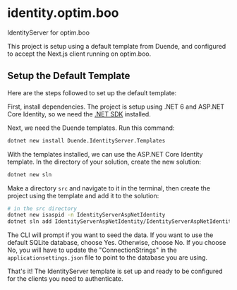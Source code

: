# identity.optim.boo

IdentityServer for optim.boo

This project is setup using a default template from Duende, and configured to accept the Next.js client running on optim.boo.

## Setup the Default Template

Here are the steps followed to set up the default template:

First, install dependencies. The project is setup using .NET 6 and ASP.NET Core Identity, so we need the [.NET SDK](https://dotnet.microsoft.com/en-us/) installed.

Next, we need the Duende templates. Run this command:

```bash
dotnet new install Duende.IdentityServer.Templates
```

With the templates installed, we can use the ASP.NET Core Identity template. In the directory of your solution, create the new solution:

```bash
dotnet new sln
```

Make a directory `src` and navigate to it in the terminal, then create the project using the template and add it to the solution:

```bash
# in the src directory
dotnet new isaspid -n IdentityServerAspNetIdentity
dotnet sln add IdentityServerAspNetIdentity/IdentityServerAspNetIdentity.csproj
```

The CLI will prompt if you want to seed the data. If you want to use the default SQLite database, choose Yes. Otherwise, choose No. If you choose No, you will have to update the "ConnectionStrings" in the `applicationsettings.json` file to point to the database you are using.

That's it! The IdentityServer template is set up and ready to be configured for the clients you need to authenticate.
